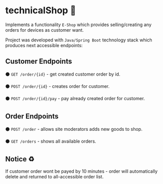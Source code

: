 # technicalShop :paperclip:

Implements a functionality `E-Shop` which provides 
selling/creating any orders for devices as customer want.

Project was developed with  `Java/Spring Boot` technology stack
which produces next accessible endpoints:

## Customer Endpoints


:black_circle: `GET /order/{id}` - get created customer order by id.

:black_circle: `POST /order/{id}` - creates order for customer.

:black_circle: `POST /order/{id}/pay` - pay already created order for customer.

## Order Endpoints

:black_circle: `POST /order` - allows site moderators adds new goods to shop.

:black_circle: `GET /orders` - shows all available orders.

## Notice :recycle:

If customer order wont be payed by 10 minutes - order will automatically delete and returned to all-accessible order list.
